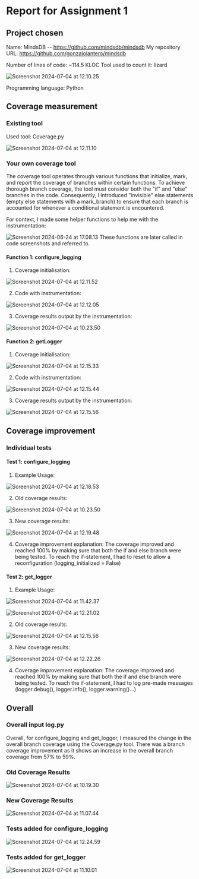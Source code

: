 # Report for Assignment 1

## Project chosen

Name: MindsDB --  https://github.com/mindsdb/mindsdb
My repository URL: https://github.com/gonzalolantero/mindsdb

Number of lines of code: ~114.5 KLOC 
Tool used to count it: lizard

![Screenshot 2024-07-04 at 12.10.25](https://hackmd.io/_uploads/BJgESeND0.png)


Programming language: Python

## Coverage measurement

### Existing tool

Used tool: Coverage.py

![Screenshot 2024-07-04 at 12.11.10](https://hackmd.io/_uploads/B1O8rlNwC.png)



### Your own coverage tool

The coverage tool operates through various functions that initialize, mark, and report the coverage of branches within certain functions. To achieve thorough branch coverage, the tool must consider both the "if" and "else" branches in the code. Consequently, I introduced "invisible" else statements (empty else statements with a mark_branch) to ensure that each branch is accounted for whenever a conditional statement is encountered.

For context, I made some helper functions to help me with the instrumentation:

![Screenshot 2024-06-24 at 17.08.13](https://hackmd.io/_uploads/Bk6xn-vLA.png)
These functions are later called in code screenshots and referred to.

#### Function 1: configure_logging

1. Coverage initialisation:

![Screenshot 2024-07-04 at 12.11.52](https://hackmd.io/_uploads/H1E5HlEPA.png)


2. Code with instrumentation:

![Screenshot 2024-07-04 at 12.12.05](https://hackmd.io/_uploads/BkJiHxNvA.png)


3. Coverage results output by the instrumentation:

![Screenshot 2024-07-04 at 10.23.50](https://hackmd.io/_uploads/r1hiSg4vR.png)



#### Function 2: getLogger

1. Coverage initialisation:

![Screenshot 2024-07-04 at 12.15.33](https://hackmd.io/_uploads/HyJO8eNDC.png)


2. Code with instrumentation:

![Screenshot 2024-07-04 at 12.15.44](https://hackmd.io/_uploads/SJW9UlNPA.png)


3. Coverage results output by the instrumentation: 

![Screenshot 2024-07-04 at 12.15.56](https://hackmd.io/_uploads/S1fn8xVwA.png)



## Coverage improvement

### Individual tests

#### Test 1: configure_logging

1. Example Usage: 

![Screenshot 2024-07-04 at 12.18.53](https://hackmd.io/_uploads/H1zXwgNwR.png)


2. Old coverage results: 

![Screenshot 2024-07-04 at 10.23.50](https://hackmd.io/_uploads/r1hiSg4vR.png)

3. New coverage results:

![Screenshot 2024-07-04 at 12.19.48](https://hackmd.io/_uploads/SJPUvg4wA.png)


4. Coverage improvement explanation:
The coverage improved and reached 100% by making sure that both the if and else branch were being tested. To reach the if-statement, I had to reset to allow a reconfiguration (logging_initialized = False)

#### Test 2: get_logger

1. Example Usage:

![Screenshot 2024-07-04 at 11.42.37](https://hackmd.io/_uploads/ByOdDx4wR.png)

![Screenshot 2024-07-04 at 12.21.02](https://hackmd.io/_uploads/H1yiwxNwR.png)


2. Old coverage results: 

![Screenshot 2024-07-04 at 12.15.56](https://hackmd.io/_uploads/S1fn8xVwA.png)

3. New coverage results:

![Screenshot 2024-07-04 at 12.22.26](https://hackmd.io/_uploads/rkLlOgNPR.png)


4. Coverage improvement explanation:
The coverage improved and reached 100% by making sure that both the if and else branch were being tested. To reach the if-statement, I had to log pre-made messages (logger.debug(), logger.info(), logger.warning()...)

## Overall

### Overall input log.py
Overall, for configure_logging and get_logger, I measured the change in the overall branch coverage using the Coverage.py tool. There was a branch coverage improvement as it shows an increase in the overall branch coverage from 57% to 59%. 

### Old Coverage Results

![Screenshot 2024-07-04 at 10.19.30](https://hackmd.io/_uploads/H10WdxEw0.png)


### New Coverage Results

![Screenshot 2024-07-04 at 11.07.44](https://hackmd.io/_uploads/Hyo8ux4DA.png)


### Tests added for configure_logging

![Screenshot 2024-07-04 at 12.24.59](https://hackmd.io/_uploads/Sy6YdeNvA.png)


### Tests added for get_logger

![Screenshot 2024-07-04 at 11.10.01](https://hackmd.io/_uploads/S1nq_x4wR.png)


